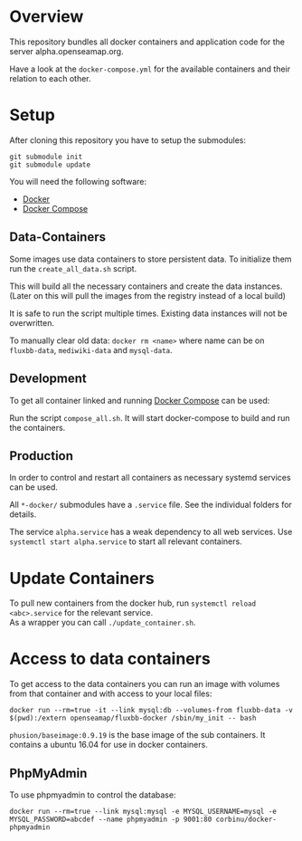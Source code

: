 # Overview

This repository bundles all docker containers and application code for the
server alpha.openseamap.org.

Have a look at the `docker-compose.yml` for the available containers and their relation to each other.

# Setup

After cloning this repository you have to setup the submodules:
```
git submodule init
git submodule update
```

You will need the following software:
* [Docker](http://docs.docker.com/engine/installation/)
* [Docker Compose](http://docs.docker.com/compose/install/)

## Data-Containers
Some images use data containers to store persistent data. To initialize them
run the `create_all_data.sh` script.

This will build all the necessary containers and create the data instances.
(Later on this will pull the images from the registry instead of a local build)

It is safe to run the script multiple times. Existing data instances will not
be overwritten.

To manually clear old data: `docker rm <name>` where name can be on `fluxbb-data`,
`mediwiki-data` and `mysql-data`.

## Development
To get all container linked and running [Docker Compose](http://docs.docker.com/compose)
can be used:

Run the script `compose_all.sh`. It will start docker-compose to build and run
the containers.

## Production
In order to control and restart all containers as necessary systemd services
can be used.

All `*-docker/` submodules have a `.service` file. See the individual folders
 for details.

The service `alpha.service` has a weak dependency to all web services.
Use `systemctl start alpha.service` to start all relevant containers.

# Update Containers

To pull new containers from the docker hub, run `systemctl reload <abc>.service`
for the relevant service.  
As a wrapper you can call `./update_container.sh`.

# Access to data containers
To get access to the data containers you can run an image with volumes from that
container and with access to your local files:
```
docker run --rm=true -it --link mysql:db --volumes-from fluxbb-data -v $(pwd):/extern openseamap/fluxbb-docker /sbin/my_init -- bash
```

`phusion/baseimage:0.9.19` is the base image of the sub containers. It contains a
ubuntu 16.04 for use in docker containers.

## PhpMyAdmin

To use phpmyadmin to control the database:
```
docker run --rm=true --link mysql:mysql -e MYSQL_USERNAME=mysql -e MYSQL_PASSWORD=abcdef --name phpmyadmin -p 9001:80 corbinu/docker-phpmyadmin
```
